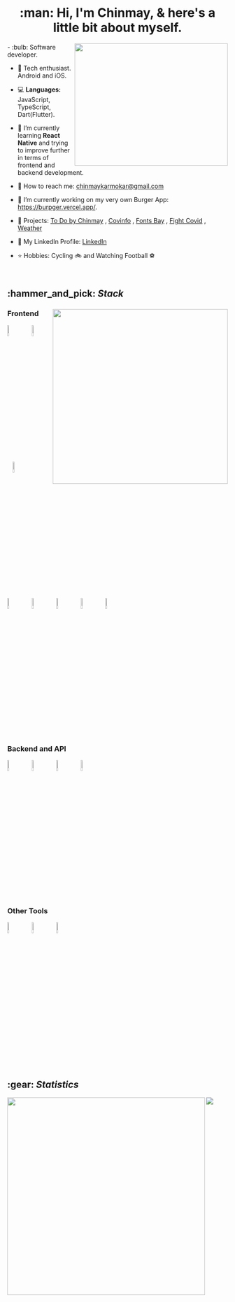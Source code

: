 <h1 align="center">:man: Hi, I'm Chinmay, & here's a little bit about myself.</h1>

<div>
  <img align="right" width="350" height="280" src="https://media1.tenor.com/images/9fb771fb621c29b0a2eae945b5ceeeb3/tenor.gif?itemid=19019116">
  - :bulb: Software developer.

- :iphone: Tech enthusiast. Android and iOS.

- :computer: <b>Languages: </b>JavaScript, TypeScript, Dart(Flutter).

- 🌱 I’m currently learning <b>React Native</b> and trying to improve further in terms of frontend and backend development.

- :email: How to reach me: chinmaykarmokar@gmail.com

- 🔭 I’m currently working on my very own Burger App: https://burpger.vercel.app/.

- :pencil: Projects: <a href="https://todobychinmay.herokuapp.com/">To Do by Chinmay</a> , <a href="https://covinfoin.herokuapp.com/">Covinfo</a> , <a href="https://chinmaykarmokar.github.io/fonts">Fonts Bay</a> , <a href="https://fightwithcovid.github.io/">Fight Covid</a> , <a href="https://chinmaykarmokar.github.io/weatherapp/">Weather</a>

- :file_folder: My LinkedIn Profile: <a href="https://www.linkedin.com/in/chinmay-karmokar-b0042b174">LinkedIn</a>

- :star: Hobbies: Cycling :bike: and Watching Football :soccer:
</div>

<br/>

<h2>:hammer_and_pick: <i>Stack</i></h2>

<div>
  <img align="right" width="400" src="https://cdn.dribbble.com/users/644659/screenshots/1920053/dri2.gif">
  <h3>Frontend</h3>
    <img src="https://cdn.jsdelivr.net/gh/devicons/devicon/icons/react/react-original.svg" height="8%" width="8%"/> &nbsp;&nbsp;
    <img src="https://cdn.jsdelivr.net/gh/devicons/devicon/icons/nextjs/nextjs-original-wordmark.svg" height="8%" width="8%"/> &nbsp;&nbsp;
    <img src="https://cdn.jsdelivr.net/gh/devicons/devicon/icons/javascript/javascript-original.svg" height="8%" width="8%"/> &nbsp;&nbsp;
    <img src="https://cdn.jsdelivr.net/gh/devicons/devicon/icons/typescript/typescript-original.svg" height="8%" width="8%"/> &nbsp;&nbsp;
    <img src="https://cdn.jsdelivr.net/gh/devicons/devicon/icons/html5/html5-original.svg" height="8%" width="8%"/> &nbsp;&nbsp;
    <img src="https://cdn.jsdelivr.net/gh/devicons/devicon/icons/css3/css3-original.svg" height="8%" width="8%"/> &nbsp;&nbsp;
    <img src="https://cdn.jsdelivr.net/gh/devicons/devicon/icons/bootstrap/bootstrap-original.svg" height="8%" width="8%"/> &nbsp;&nbsp;
    <img src="https://cdn.jsdelivr.net/gh/devicons/devicon/icons/handlebars/handlebars-original-wordmark.svg" height="8%" width="8%"/> &nbsp;&nbsp;
    <br/>
  <h3>Backend and API</h3>
    <img src="https://cdn.jsdelivr.net/gh/devicons/devicon/icons/nodejs/nodejs-original-wordmark.svg" height="8%" width="8%"/> &nbsp;&nbsp;
    <img src="https://cdn.jsdelivr.net/gh/devicons/devicon/icons/express/express-original.svg" height="8%" width="8%"/> &nbsp;&nbsp;
    <img src="https://cdn.jsdelivr.net/gh/devicons/devicon/icons/postgresql/postgresql-original.svg" height="8%" width="8%"/> &nbsp;&nbsp;
    <img src="https://cdn.jsdelivr.net/gh/devicons/devicon/icons/mysql/mysql-original.svg" height="8%" width="8%"/> &nbsp;&nbsp;
    <br/>
  <h3>Other Tools</h3>
    <img src="https://cdn.jsdelivr.net/gh/devicons/devicon/icons/git/git-original-wordmark.svg" height="8%" width="8%"/> &nbsp;&nbsp;
    <img src="https://cdn.jsdelivr.net/gh/devicons/devicon/icons/github/github-original.svg" height="8%" width="8%"/> &nbsp;&nbsp;
    <img src="https://cdn.jsdelivr.net/gh/devicons/devicon/icons/heroku/heroku-original.svg" height="8%" width="8%"/> &nbsp;&nbsp;
</div>

<br/>

<h2>:gear: <i>Statistics</i></h2>

<div>
  <img width="452" align="left" src="https://github-readme-stats.vercel.app/api?username=chinmaykarmokar&show_icons=truecount_private=true&include_all_commits=true&hide=issues,contribs">
  <img align="center" src="https://github-readme-stats.vercel.app/api/top-langs/?username=chinmaykarmokar&layout=compact&hide=issues,contribs">
</div>
